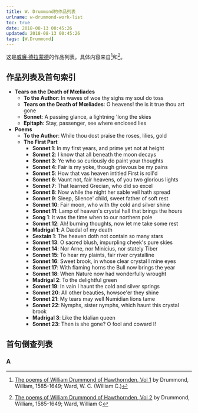 ```yaml
---
title: W. Drummond的作品列表
urlname: w-drummond-work-list
toc: true
date: 2018-08-13 00:45:26
updated: 2018-08-13 00:45:26
tags: [W.Drummond]
---
```


这是[威廉·德拉蒙德](https://en.wikipedia.org/wiki/William_Drummond_of_Hawthornden)的作品列表。具体内容来自[^drummondpoem1]和[^drummondpoem2]。

[^drummondpoem1]: [The poems of William Drummond of Hawthornden, Vol 1](https://archive.org/details/poemsofwilliamdr01drum) by Drummond, William, 1585-1649; Ward, W. C. (William C.)

[^drummondpoem2]: [The poems of William Drummond of Hawthornden, Vol 2](https://archive.org/details/poemsofwilliamdr02drumuoft) by Drummond, William, 1585-1649; Ward, William C

## 作品列表及首句索引

* **Tears on the Death of Mœliades**
  * **To the Author**: In waves of woe thy sighs my soul do toss
  * **Tears on the Death of Mœliades**: O heavens! the is it true thou art gone
  * **Sonnet**: A passing glance, a lightning 'long the skies
  * **Epitaph**: Stay, passenger, see where enclosed lies
* **Poems**
  * **To the Author**: While thou dost praise the roses, lilies, gold
  * **The First Part**
    * **Sonnet 1**: In my first years, and prime yet not at height
    * **Sonnet 2**: I know that all beneath the moon decays
    * **Sonnet 3**: Ye who so curiously do paint your thoughts
    * **Sonnet 4**: Fair is my yoke, though grievous be my pains
    * **Sonnet 5**: How that vas heaven intitled First is roll'd
    * **Sonnet 6**: Vaunt not, fair heavens, of you two glorious lights
    * **Sonnet 7**: That learned Grecian, who did so excel
    * **Sonnet 8**: Now while the night her sable veil hath spread
    * **Sonnet 9**: Sleep, Slience' child, sweet father of soft rest
    * **Sonnet 10**: Fair moon, who with thy cold and silver shine
    * **Sonnet 11**: Lamp of heaven's crystal hall that brings the hours
    * **Song 1**: It was the time when to our northern pole
    * **Sonnet 12**: Ah! burning thoughts, now let me take some rest
    * **Madrigal 1**: A Dædal of my death
    * **Sextain 1**: The heaven doth not contain so many stars
    * **Sonnet 13**: O sacred blush, impurpling cheek's pure skies
    * **Sonnet 14**: Nor Arne, nor Minicius, nor stately Tiber
    * **Sonnet 15**: To hear my plaints, fair river crystalline
    * **Sonnet 16**: Sweet brook, in whose clear crystal I mine eyes
    * **Sonnet 17**: With flaming horns the Bull now brings the year
    * **Sonnet 18**: When Nature now had wonderfully wrought
    * **Madrigal 2**: To the delightful green
    * **Sonnet 19**: In vain I haunt the cold and silver springs
    * **Sonnet 20**: All other beauties, howsoe'er they shine
    * **Sonnet 21**: My tears may well Numidian lions tame
    * **Sonnet 22**: Nymphs, sister nymphs, which haunt this crystal brook
    * **Madrigal 3**: Like the Idalian queen
    * **Sonnet 23**: Then is she gone? O fool and coward I!

## 首句倒查列表

### A
